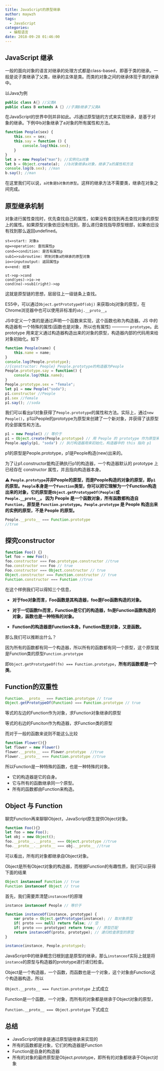```yaml
---
title: JavaScript的原型继承
author: maywzh
tags:
  - JavaScript
categories:
  - 编程语言
date: 2018-09-28 01:46:00
---
```

## JavaScript 继承

一般的面向对象的语言对继承的处理方式都是class-based，即基于类的继承。一般是说子类继承了父类，继承的主体是类。而类的对象之间的继承体现于类的继承中。

以Java为例

```java
public class A{} //父类A
public class B extends A {} //子类B继承了父类A
```

在JavaScript的世界中则并非如此。JS通过原型链的方式来实现继承，是基于对象的继承。下例中b对象继承了a对象的所有属性和方法。

```JavaScript
function People(sex) {
    this.sex = sex;
    this.say = function () {
        console.log(this.sex);
    }
}
let a = new People("man"); //实例化a对象
let b = Object.create(a);  //b对象继承a对象，继承了a的属性和方法
console.log(b.sex); //man
b.say(); //man
```

在这里我们可以说，`a对象是b对象的原型`。这样的继承方法不需要类，继承在对象之间完成。



## 原型继承机制

对象进行属性查找时，优先查找自己的属性，如果没有查找到再去查找对象的原型上的属性。如果原型对象依旧没有找到，那么递归查找指导原型根部，如果依旧没有找到那么返回undefined。

```flow
st=>start: 对象a
op=>operation: 查找属性p
cond=>condition: 是否有属性p
sub1=>subroutine: 转到对象a的继承的原型对象
io=>inputoutput: 返回属性p
e=>end: 结束

st->op->cond
cond(yes)->io->e
cond(no)->sub1(right)->op
```

这就是原型链的思想，层层往上一级链条上查找。

ES5中，可以通过`Object.getPrototypeOf(obj)` 来获取obj对象的原型，在Chrome浏览器中也可以使用非标准的`obj.__proto__`。

JS中定义一个类的是通过声明一个函数来实现，这个函数也称为构造器。JS 中的构造器有一个特殊的属性(函数也是对象，所以也有属性) ———— `prototype`。此 prototype 用来定义通过构造器构造出来的对象的原型，构造器内部的代码用来给对象初始化。如下

```JavaScript
function People(name) {
    this.name = name;
}
console.log(People.prototype); 
//{constructor: People} People.prototype的构造器为People
People.prototype.say = function() {
    console.log(this.name);
}
People.prototype.sex = "female";
let p1 = new People("soda");
p1.constructor //People
p1.sex //female
p1.say(); //soda
```

我们可以看出p1对象获得了`People.prototype`的属性和方法。实际上，通过`new People()`，p1以People的prototype为原型来创建了一个新对象，并获得了该原型的全部属性和方法。

```JavaScript
p1 = new People() // 等价于
p1 = Object.create(People.prototype) // 用 People 的 prototype 作为原型来创建一个新对象
People.apply(p1, "soda") // 执行构造器用来初始化，构造器中的 this 指向 p1
```

p1的原型是People.prototype，p1是People构造(new)出来的。

为了让p1.constructor能构正确执行p1的构造器，一个构造器默认的 prototype 上已经存在 constructor 属性，并且指向构造器本身。

⚠️ **`People.prototype`并非People的原型，而是People构造的对象的原型，即`p1`的原型。`People`本身是一个`Function`类型，你可以把它理解为一个Function构造出来的对象，它的原型是`Object.getPrototypeOf(People)`或`People.__proto__`。 因为 People 是一个函数对象，所有函数都构造自 `Function`，原型是 `Function.prototype`。`People.prototype` 是 People 构造出来的实例的原型，不是 People 的原型。**

```JavaScript
People.__proto__ === Function.prototype
//true
```



## 探究constructor

```JavaScript
function Foo() {}
let foo = new Foo();
foo.constructor === Foo.prototype.constructor //true
foo.constructor === Foo // true
Foo.constructor === Object.constructor // true
Object.constructor === Function.constructor // true
Function.constructor === Function //true
```

在这个样例我们可以得知三个信息，

- **对于foo对象而言，Foo函数是其构造器，foo是Foo函数构造的对象。**

- **对于一切函数fn而言，Function是它们的构造器，fn是Function函数构造的对象，函数也是一种特殊的对象。**

- **Function的构造器是Function本身。Function既是对象，又是函数。**

那么我们可以推断出什么？

因为所有的函数都有同一个构造器，所以所有的函数都有同一个原型，这个原型就是Function类的原型`Function.prototype`

即`Object.getPrototypeOf(fn) === Function.prototype`，**所有的函数都是一个类**。



## Function的双重性

```JavaScript
Function.__proto__ === Function.prototype // true
Object.getPrototypeOf(Function) === Function.prototype // true
```

等式的左边的Function作为对象，求Function对象继承的原型

等式的右边的Funciton作为构造器，求Function类的原型

而对于一般的函数来说则不能这么比较

```JavaScript
function Flower(){}
let flower = new Flower()
flower.__proto__ === Flower.prototype  //true
Flower.__proto__ === Function.prototype //true
```

所以Function是一种特殊的函数，也是一种特殊的对象。

- 它的构造器是它的自身。
- 它与所有的函数继承同一个原型。
- 所有的函数都由Function来构造。



## Object 与 Function 

聊完Function再来聊聊Object，JavaScript原生提供Object对象。

```JavaScript
function Foo(){}
let foo = new Foo();
let obj = new Object();
foo.__proto__.__proto__ === Object.prototype //true
foo.__proto__.__proto__ === obj.__proto__ //true
```

可以看出，所有的对象都继承自Object对象。

Object是所有Object对象的构造器，而根据Function的有趣性质，我们可以获得下面的结果

```JavaScript
Object instanceof Function // true
Function instanceof Object // true
```

首先，我们需要弄清楚`instanceof`的原理

```JavaScript
instance instanceof People // 等价于

function instanceOf(instance, prototype) {
    var proto = Object.getPrototype(instance); // 取对象原型
    if( proto === null) return false; // 空
    if( proto === prototype) return true; // 原型匹配
    return instanceOf(proto, prototype); // 递归检查原型的原型
}

instance(instance, People.prototype);
```

JavaScript中的继承概念归根到底是原型的继承，那么`instanceof`实际上就是将`instance`的原型与构造器的prototype进行递归检查。

Object是一个构造器，一个函数，而函数也是一个对象，这个对象由Function这个构造器构造，所以

`Object.__proto__ === Function.prototype` 上式成立

 Function是一个函数，一个对象，而所有的对象都是继承于Object对象的原型，

`Function.__proto__ === Object.prototype` 下式成立



## 总结

- JavaScript的继承是通过原型链继承来实现的
- 所有的函数都是对象，它们的构造器是Function
- Function是自身的构造器
- 所有的对象的最终原型是Object.prototype，即所有的对象都继承于Object对象
